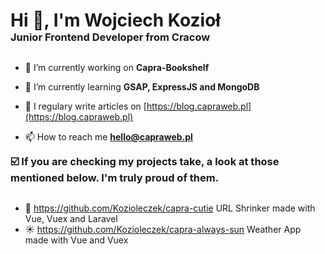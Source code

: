 <h1 align="left" style="margin-bottom: 0px;">Hi 👋, I'm Wojciech Kozioł</h1>
<h3 align="left" style="margin-top: 0px; margin-bottom: 30px;">Junior Frontend Developer from Cracow</h3>

- 🔭 I’m currently working on **Capra-Bookshelf**

- 🌱 I’m currently learning **GSAP, ExpressJS and MongoDB**

- 📝 I regulary write articles on [https://blog.capraweb.pl](https://blog.capraweb.pl)

- 📫 How to reach me **hello@capraweb.pl**

<h3 align="left" style="margin-top: 0px; margin-bottom: 30px;">☑️ If you are checking my projects take, a look at those mentioned below. I'm truly proud of them.</h3>

- 🔗 https://github.com/Kozioleczek/capra-cutie URL Shrinker made with Vue, Vuex and Laravel
- ☀️ https://github.com/Kozioleczek/capra-always-sun Weather App made with Vue and Vuex
